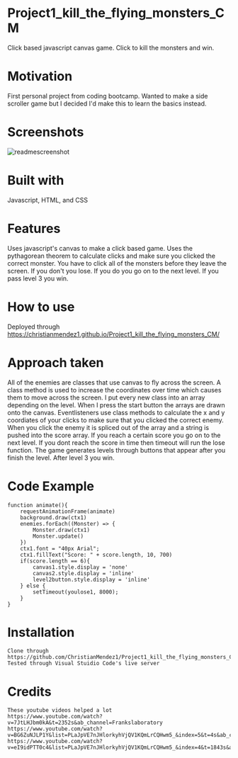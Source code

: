 # Project1_kill_the_flying_monsters_CM
Click based javascript canvas game. Click to kill the monsters and win.

# Motivation

First personal project from coding bootcamp. Wanted to make a side scroller game but I decided I'd make this to learn the basics instead. 

# Screenshots

![readmescreenshot](https://user-images.githubusercontent.com/108496506/229316694-451190b9-072c-46ee-875a-63e0ee20f4fa.png)

# Built with

Javascript, HTML, and CSS

# Features

Uses javascript's canvas to make a click based game. Uses the pythagorean theorem to calculate clicks and make sure you clicked the correct monster. You have to click all of the monsters before they leave the screen. If you don't you lose. If you do you go on to the next level. If you pass level 3 you win.

# How to use

Deployed through https://christianmendez1.github.io/Project1_kill_the_flying_monsters_CM/

# Approach taken

All of the enemies are classes that use canvas to fly across the screen. A class method is used to increase the coordinates over time which causes them to move across the screen. I put every new class into an array depending on the level. When I press the start button the arrays are drawn onto the canvas. Eventlisteners use class methods to calculate the x and y coordiates of your clicks to make sure that you clicked the correct enemy. When you click the enemy it is spliced out of the array and a string is pushed into the score array. If you reach a certain score you go on to the next level. If you dont reach the score in time then timeout will run the lose function. The game generates levels through buttons that appear after you finish the level. After level 3 you win.

# Code Example

```
function animate(){
    requestAnimationFrame(animate)
    background.draw(ctx1)
    enemies.forEach((Monster) => {
        Monster.draw(ctx1)
        Monster.update()
    })
    ctx1.font = "40px Arial";
    ctx1.fillText("Score: " + score.length, 10, 700)
    if(score.length == 6){
        canvas1.style.display = 'none'
        canvas2.style.display = 'inline'
        level2button.style.display = 'inline'
    } else {
        setTimeout(youlose1, 8000);
    }
}
```

# Installation
```
Clone through https://github.com/ChristianMendez1/Project1_kill_the_flying_monsters_CM
Tested through Visual Stuidio Code's live server
```
# Credits

```
These youtube videos helped a lot
https://www.youtube.com/watch?v=7JtLHJbm0kA&t=2352s&ab_channel=Frankslaboratory
https://www.youtube.com/watch?v=BG6ZuNJLP1Y&list=PLaJpVE7nJHlorkyhVjQV1KQmLrCQHwm5_&index=5&t=4s&ab_channel=DanielWood
https://www.youtube.com/watch?v=eI9idPTT0c4&list=PLaJpVE7nJHlorkyhVjQV1KQmLrCQHwm5_&index=4&t=1843s&ab_channel=ChrisCourses
```

